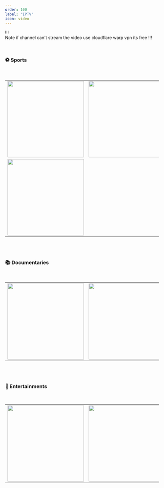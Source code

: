 ```yaml
---
order: 100
label: "IPTV"
icon: video
---
```



!!!  
Note if channel can't stream the video use cloudflare warp vpn its free
!!!

<br>

### ⚽ Sports
   
<br>

           
<table>
  <tr>
    <td><a target="_blank" href="https://live.openaix.org/w1"><img src="https://cdn.statically.io/gh/vibestepler/picx-images-hosting@master/20231028/wwe.6er879n6wcn4.webp" width="250" height="250"></a></td>
    <td><a target="_blank" href="https://live.openaix.org/a1"><img src="https://cdn.jsdelivr.net/gh/vibestepler/picx-images-hosting@master/20231028/astro.60g5urf57fuo.webp" width="250" height="250"></a></td>
    <td><a target="_blank" href="https://live.openaix.org/s1"><img src="https://cdn.statically.io/gh/vibestepler/picx-images-hosting@master/20231028/sky.3wcegm216eww.webp" width="250" height="250"></a></td>
    <td><a target="_blank" href="https://live.openaix.org/skp1"><img src="https://cdn.jsdelivr.net/gh/vibestepler/picx-images-hosting@master/20231028/skp1.9dck90znxj.webp" width="250" height="250"></a></td>
  </tr>
  <tr>
   <td><a target="_blank" href="https://live.openaix.org/ass4"><img src="https://cdn.statically.io/gh/vibestepler/picx-images-hosting@master/20231107/Astro_ASSP4.4a461p5pw3k0.webp" width="250" height="250"></a></td>
  </tr>
   
</table>


<br>
<br>

### 📚 Documentaries

<br>

<table>
     <tr>
    <td><a target="_blank" href="https://live.openaix.org/ani"><img src="https://cdn.jsdelivr.net/gh/vibestepler/picx-images-hosting@master/20231031/ani.2m6tkuejog00.webp" width="250" height="250"></a></td>
   <td><a target="_blank" href="https://live.openaix.org/dis"><img src="https://cdn.jsdelivr.net/gh/vibestepler/picx-images-hosting@master/DISCOVERy-[photoutils.com].4wrg73rzh3wg.webp" width="250" height="250"></a></td>
   <td><a target="_blank" href="https://live.openaix.org/bce"><img src="https://cdn.statically.io/gh/vibestepler/picx-images-hosting@master/20231107/BBC_EARTH_IMAGE_LOGOS_GREEN_16x9-[photoutils.com].1me4hoqfta8w.webp" width="250" height="250"></a></td>
   <td><a target="_blank" href="https://live.openaix.org/gt"><img src="https://cdn.statically.io/gh/vibestepler/picx-images-hosting@master/20231107/Global+Trekker+(2)-[photoutils.com].wndqhn8cv4w.webp" width="250" height="250"></a></td>
  </tr>
</table>

<br>
<br>

### 🍿 Entertainments

<br>

<table>
     <tr>
    <td><a target="_blank" href="https://live.openaix.org/apm"><img src="https://cdn.jsdelivr.net/gh/vibestepler/picx-images-hosting@master/20231107/Astro_Premier.5sv4e1offybk.webp" width="250" height="250"></a></td>
  <td><a target="_blank" href="https://live.openaix.org/hbh"><img src="https://cdn.statically.io/gh/vibestepler/picx-images-hosting@master/20231107/HBO-Hits-.4xc84onoq9kw.webp" width="250" height="250"></a></td>
  <td><a target="_blank" href="https://live.openaix.org/hbd"><img src="https://cdn.statically.io/gh/vibestepler/picx-images-hosting@master/20231107/hbo-656x388-[photoutils.com].3g9flne44atc.webp" width="250" height="250"></a></td>
   <td><a target="_blank" href="https://live.openaix.org/shc"><img src="https://cdn.statically.io/gh/vibestepler/picx-images-hosting@master/20231107/Showcase_Logo_2015-[photoutils.com].4ib5zb5nfqtc.webp" width="250" height="250"></a></td>

       
  </tr>
</table>
